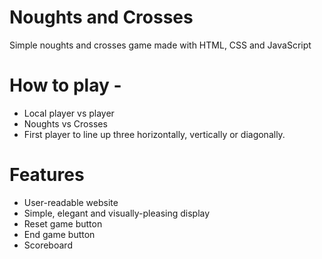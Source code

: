 # Noughts and Crosses

Simple noughts and crosses game made with HTML, CSS and JavaScript

# How to play -
- Local player vs player
- Noughts vs Crosses
- First player to line up three horizontally, vertically or diagonally.

# Features
- User-readable website
- Simple, elegant and visually-pleasing display
- Reset game button
- End game button
- Scoreboard
